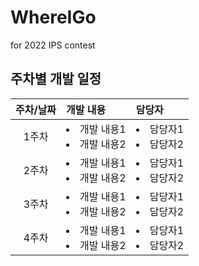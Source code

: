 # WhereIGo
for 2022 IPS contest


## 주차별 개발 일정
| 주차/날짜 | 개발 내용 | 담당자 |
|:----------:|:----------|:----------|
| 1주차 | <li>개발 내용1</li><li>개발 내용2</li> | <li>담당자1</li> <li>담당자2</li> |
| 2주차 | <li>개발 내용1</li><li>개발 내용2</li> | <li>담당자1</li> <li>담당자2</li> |
| 3주차 | <li>개발 내용1</li><li>개발 내용2</li> | <li>담당자1</li> <li>담당자2</li> |
| 4주차 | <li>개발 내용1</li><li>개발 내용2</li> | <li>담당자1</li> <li>담당자2</li> |
